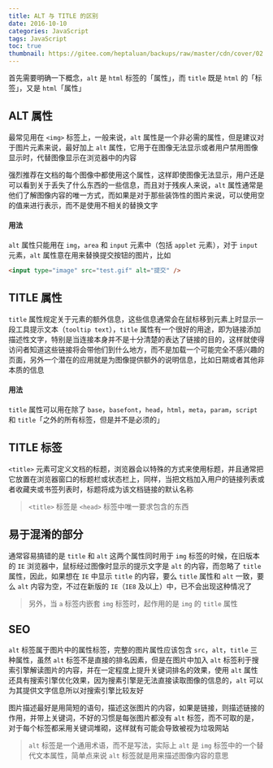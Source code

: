 ```yaml
---
title: ALT 与 TITLE 的区别
date: 2016-10-10
categories: JavaScript
tags: JavaScript
toc: true
thumbnail: https://gitee.com/heptaluan/backups/raw/master/cdn/cover/02.jpg
---
```


首先需要明确一下概念，`alt` 是 `html` 标签的「属性」，而 `title` 既是 `html` 的「标签」，又是 `html`「属性」

<!--more-->

## ALT 属性

最常见用在 `<img>` 标签上，一般来说，`alt` 属性是一个非必需的属性，但是建议对于图片元素来说，最好加上 `alt` 属性，它用于在图像无法显示或者用户禁用图像显示时，代替图像显示在浏览器中的内容

强烈推荐在文档的每个图像中都使用这个属性，这样即使图像无法显示，用户还是可以看到关于丢失了什么东西的一些信息，而且对于残疾人来说，`alt` 属性通常是他们了解图像内容的唯一方式，而如果是对于那些装饰性的图片来说，可以使用空的值来进行表示，而不是使用不相关的替换文字


#### 用法

`alt` 属性只能用在 `img`，`area` 和 `input` 元素中（包括 `applet` 元素），对于 `input` 元素，`alt` 属性意在用来替换提交按钮的图片，比如

```html
<input type="image" src="test.gif" alt="提交" />
```


## TITLE 属性

`title` 属性规定关于元素的额外信息，这些信息通常会在鼠标移到元素上时显示一段工具提示文本（`tooltip text`），`title` 属性有一个很好的用途，即为链接添加描述性文字，特别是当连接本身并不是十分清楚的表达了链接的目的，这样就使得访问者知道这些链接将会带他们到什么地方，而不是加载一个可能完全不感兴趣的页面，另外一个潜在的应用就是为图像提供额外的说明信息，比如日期或者其他非本质的信息

#### 用法

`title` 属性可以用在除了 `base`，`basefont`，`head`，`html`，`meta`，`param`，`script` 和 `title`「之外的所有标签，但是并不是必须的」


## TITLE 标签

`<title>` 元素可定义文档的标题，浏览器会以特殊的方式来使用标题，并且通常把它放置在浏览器窗口的标题栏或状态栏上，同样，当把文档加入用户的链接列表或者收藏夹或书签列表时，标题将成为该文档链接的默认名称

> `<title>` 标签是 `<head>` 标签中唯一要求包含的东西


## 易于混淆的部分

通常容易搞错的是 `title` 和 `alt` 这两个属性同时用于 `img` 标签的时候，在旧版本的 `IE` 浏览器中，鼠标经过图像时显示的提示文字是 `alt` 的内容，而忽略了 `title` 属性，因此，如果想在 `IE` 中显示 `title` 的内容，要么 `title` 属性和 `alt` 一致，要么 `alt` 内容为空，不过在新版的 `IE`（`IE8` 及以上）中，已不会出现这种情况了

> 另外，当 `a` 标签内嵌套 `img` 标签时，起作用的是 `img` 的 `title` 属性


## SEO

`alt` 标签属于图片中的属性标签，完整的图片属性应该包含 `src`，`alt`，`title` 三种属性，虽然 `alt` 标签不是直接的排名因素，但是在图片中加入 `alt` 标签利于搜索引擎解读图片的内容，并在一定程度上提升关键词排名的效果，使用 `alt` 属性还具有搜索引擎优化效果，因为搜素引擎是无法直接读取图像的信息的，`alt` 可以为其提供文字信息所以对搜索引擎比较友好

图片描述最好是用简短的语句，描述这张图片的内容，如果是链接，则描述链接的作用，并带上关键词，不好的习惯是每张图片都没有 `alt` 标签，而不可取的是，对于每个标签都采用关键词堆砌，这样就有可能会导致被视为垃圾网站

> `alt` 标签是一个通用术语，而不是写法，实际上 `alt` 是 `img` 标签中的一个替代文本属性，简单点来说 `alt` 标签就是用来描述图像内容的意思
